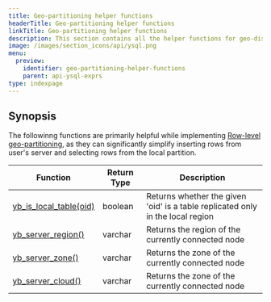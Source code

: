 ```yaml
---
title: Geo-partitioning helper functions
headerTitle: Geo-partitioning helper functions
linkTitle: Geo-partitioning helper functions
description: This section contains all the helper functions for geo-distribution.
image: /images/section_icons/api/ysql.png
menu:
  preview:
    identifier: geo-partitioning-helper-functions
    parent: api-ysql-exprs
type: indexpage
---
```


## Synopsis

The followinng functions are primarily helpful while implementing [Row-level geo-partitioning](../../../../explore/multi-region-deployments/row-level-geo-partitioning/), as they can significantly simplify inserting rows from user's server and selecting rows from the local partition.

| Function | Return Type |Description |
|-----------|------------|-------------|
| [yb_is_local_table(oid)](func_yb_is_local_table) | boolean | Returns whether the given 'oid' is a table replicated only in the local region |
| [yb_server_region()](func_yb_server_region) | varchar | Returns the region of the currently connected node |
| [yb_server_zone()](func_yb_server_zone) | varchar | Returns the zone of the currently connected node |
| [yb_server_cloud()](func_yb_server_zone) | varchar | Returns the zone of the currently connected node |
